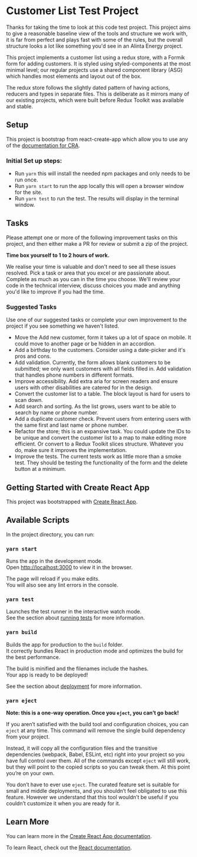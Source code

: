 # Customer List Test Project

Thanks for taking the time to look at this code test project. This project aims to give a reasonable baseline view of the tools and structure we work with, it is far from perfect and plays fast with some of the rules, but the overall structure looks a lot like something you'd see in an Alinta Energy project.

This project implements a customer list using a redux store, with a Formik form for adding customers. It is styled using styled-components at the most minimal level; our regular projects use a shared component library (ASG) which handles most elements and layout out of the box.

The redux store follows the slightly dated pattern of having actions, reducers and types in separate files. This is deliberate as it mirrors many of our existing projects, which were built before Redux Toolkit was available and stable.

## Setup

This project is bootstrap from react-create-app which allow you to use any of the [documentation for CRA](https://create-react-app.dev/docs/getting-started).

### Initial Set up steps:

- Run `yarn` this will install the needed npm packages and only needs to be run once.
- Run `yarn start` to run the app locally this will open a browser window for the site.
- Run `yarn test` to run the test. The results will display in the terminal window.

## Tasks

Please attempt one or more of the following improvement tasks on this project, and then either make a PR for review or submit a zip of the project.

**Time box yourself to 1 to 2 hours of work.**

We realise your time is valuable and don't need to see all these issues resolved. Pick a task or area that you excel or are passionate about. Complete as much as you can in the time you choose. We'll review your code in the technical interview, discuss choices you made and anything you'd like to improve if you had the time.

### Suggested Tasks

Use one of our suggested tasks or complete your own improvement to the project if you see something we haven't listed.

- Move the Add new customer, form it takes up a lot of space on mobile. It could move to another page or be hidden in an accordion.
- Add a birthday to the customers. Consider using a date-picker and it's pros and cons.
- Add validation. Currently, the form allows blank customers to be submitted; we only want customers with all fields filled in. Add validation that handles phone numbers in different formats.
- Improve accessibility. Add extra aria for screen readers and ensure users with other disabilities are catered for in the design.
- Convert the customer list to a table. The block layout is hard for users to scan down.
- Add search and sorting. As the list grows, users want to be able to search by name or phone number.
- Add a duplicate customer check. Prevent users from entering users with the same first and last name or phone number.
- Refactor the store; this is an expansive task. You could update the IDs to be unique and convert the customer list to a map to make editing more efficient. Or convert to a Redux Toolkit slices structure. Whatever you do, make sure it improves the implementation.
- Improve the tests. The current tests work as little more than a smoke test. They should be testing the functionality of the form and the delete button at a minimum.

## Getting Started with Create React App

This project was bootstrapped with [Create React App](https://github.com/facebook/create-react-app).

## Available Scripts

In the project directory, you can run:

### `yarn start`

Runs the app in the development mode.\
Open [http://localhost:3000](http://localhost:3000) to view it in the browser.

The page will reload if you make edits.\
You will also see any lint errors in the console.

### `yarn test`

Launches the test runner in the interactive watch mode.\
See the section about [running tests](https://facebook.github.io/create-react-app/docs/running-tests) for more information.

### `yarn build`

Builds the app for production to the `build` folder.\
It correctly bundles React in production mode and optimizes the build for the best performance.

The build is minified and the filenames include the hashes.\
Your app is ready to be deployed!

See the section about [deployment](https://facebook.github.io/create-react-app/docs/deployment) for more information.

### `yarn eject`

**Note: this is a one-way operation. Once you `eject`, you can’t go back!**

If you aren’t satisfied with the build tool and configuration choices, you can `eject` at any time. This command will remove the single build dependency from your project.

Instead, it will copy all the configuration files and the transitive dependencies (webpack, Babel, ESLint, etc) right into your project so you have full control over them. All of the commands except `eject` will still work, but they will point to the copied scripts so you can tweak them. At this point you’re on your own.

You don’t have to ever use `eject`. The curated feature set is suitable for small and middle deployments, and you shouldn’t feel obligated to use this feature. However we understand that this tool wouldn’t be useful if you couldn’t customize it when you are ready for it.

## Learn More

You can learn more in the [Create React App documentation](https://facebook.github.io/create-react-app/docs/getting-started).

To learn React, check out the [React documentation](https://reactjs.org/).
